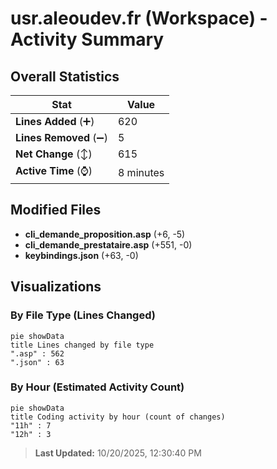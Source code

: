 # usr.aleoudev.fr (Workspace) - Activity Summary 

## Overall Statistics

| Stat                   | Value                                                             |
| ---------------------- | ----------------------------------------------------------------- |
| **Lines Added** (➕)   | 620                                          |
| **Lines Removed** (➖) | 5                                        |
| **Net Change** (↕)    | 615                |
| **Active Time** (⌚)   | 8 minutes |


## Modified Files
- **cli_demande_proposition.asp** (+6, -5)
- **cli_demande_prestataire.asp** (+551, -0)
- **keybindings.json** (+63, -0)

## Visualizations

### By File Type (Lines Changed)

```mermaid
pie showData
title Lines changed by file type
".asp" : 562
".json" : 63
```

### By Hour (Estimated Activity Count)

```mermaid
pie showData
title Coding activity by hour (count of changes)
"11h" : 7
"12h" : 3
```


> **Last Updated:** 10/20/2025, 12:30:40 PM